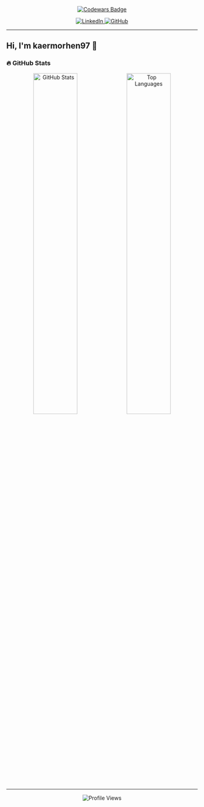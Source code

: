 <p align="center">
  <a href="https://www.codewars.com/users/kaermorhen97">
    <img src="https://img.shields.io/endpoint?url=https://raw.githubusercontent.com/<GITHUB_USERNAME>/<REPO>/main/codewars-badge.json" alt="Codewars Badge"/>
  </a>
</p>

<p align="center">
  <a href="https://www.linkedin.com/in/YOUR-LINKEDIN/">
    <img src="https://img.shields.io/badge/LinkedIn-0077B5?style=for-the-badge&logo=linkedin&logoColor=white" alt="LinkedIn"/>
  </a>
  <a href="https://github.com/<GITHUB_USERNAME>">
    <img src="https://img.shields.io/badge/GitHub-181717?style=for-the-badge&logo=github&logoColor=white" alt="GitHub"/>
  </a>
</p>

---

## Hi, I'm kaermorhen97 👋

### 🔥 GitHub Stats

<p align="center">
  <img src="https://github-readme-stats.vercel.app/api?username=<GITHUB_USERNAME>&show_icons=true&count_private=true&theme=radical" alt="GitHub Stats" width="48%"/>
  <img src="https://github-readme-stats.vercel.app/api/top-langs/?username=<GITHUB_USERNAME>&layout=compact&theme=radical" alt="Top Languages" width="48%"/>
</p>

---

<p align="center">
  <img src="https://komarev.com/ghpvc/?username=<GITHUB_USERNAME>&color=blue" alt="Profile Views"/>
</p>
